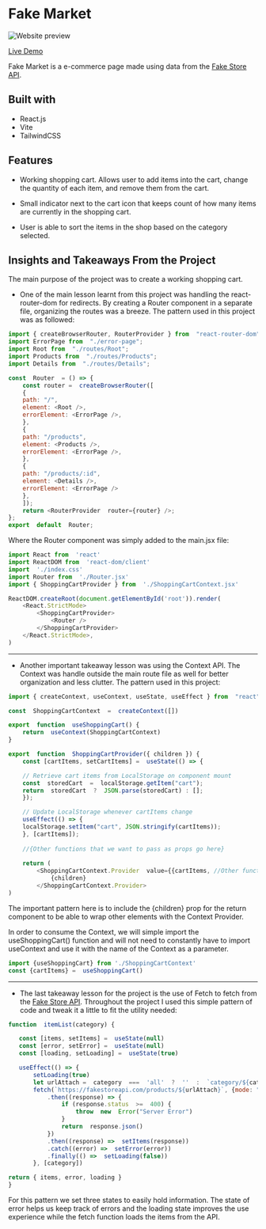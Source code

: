 # Fake Market
![Website preview](/fake-market.png)

[Live Demo]( https://fake-market.vercel.app/)


Fake Market is a e-commerce page made using data from the [Fake Store API](https://fakestoreapi.com/). 


## Built with
- React.js
- Vite
- TailwindCSS


## Features

 - Working shopping cart. Allows user to add items into the cart, change the quantity of each item, and remove them from the cart.

- Small indicator next to the cart icon that keeps count of how many items are currently in the shopping cart.
- User is able to sort the items in the shop based on the category selected.

## Insights and Takeaways From the Project
The main purpose of the project was to create a working shopping cart.
- One of the main lesson learnt from this project was handling the react-router-dom for redirects. By creating a Router component in a separate file, organizing the routes was a breeze. The pattern used in this project was as followed:
```javascript
import { createBrowserRouter, RouterProvider } from  "react-router-dom";
import ErrorPage from  "./error-page";
import Root from  "./routes/Root";
import Products from  "./routes/Products";
import Details from  "./routes/Details";

const  Router  = () => {
	const router =  createBrowserRouter([
	{
	path: "/",
	element: <Root />,
	errorElement: <ErrorPage />,
	},
	{
	path: "/products",
	element: <Products />,
	errorElement: <ErrorPage />,
	},
	{
	path: "/products/:id",
	element: <Details />,
	errorElement: <ErrorPage />
	},
	]);
	return <RouterProvider  router={router} />;
};
export  default  Router;
```
Where the Router component was simply added to the main.jsx file:
```javascript
import React from  'react'
import ReactDOM from  'react-dom/client'
import  './index.css'
import Router from  './Router.jsx'
import { ShoppingCartProvider } from  './ShoppingCartContext.jsx'

ReactDOM.createRoot(document.getElementById('root')).render(
	<React.StrictMode>
		<ShoppingCartProvider>
			<Router />
		</ShoppingCartProvider>
	</React.StrictMode>,
)
```
<hr>


 - Another important takeaway lesson was using the Context API. The Context was handle outside the main route file as well for better organization and less clutter.
The pattern used in this project:

 
```javascript 
import { createContext, useContext, useState, useEffect } from  "react";

const  ShoppingCartContext  =  createContext([])

export  function  useShoppingCart() {
	return  useContext(ShoppingCartContext)
}

export  function  ShoppingCartProvider({ children }) {
	const [cartItems, setCartItems] =  useState(() => {

	// Retrieve cart items from LocalStorage on component mount
	const  storedCart  =  localStorage.getItem("cart");
	return  storedCart  ?  JSON.parse(storedCart) : [];
	});

	// Update LocalStorage whenever cartItems change
	useEffect(() => {
	localStorage.setItem("cart", JSON.stringify(cartItems));
	}, [cartItems]);
    
    //{Other functions that we want to pass as props go here}
    
    return (
		<ShoppingCartContext.Provider  value={{cartItems, //Other functions here. }}>
			{children}
		</ShoppingCartContext.Provider>
)
```
The important pattern here is to include the {children} prop for the return component to be able to wrap other elements with the Context Provider.

In order to consume the Context, we will simple import the useShoppingCart() function and will not need to constantly have to import useContext and use it with the name of the Context as a parameter.
```javascript 
import {useShoppingCart} from './ShoppingCartContext'
const {cartItems} =  useShoppingCart()
```
<hr>

 - The last takeaway lesson for the project is the use of Fetch to fetch from the [Fake Store API](https://fakestoreapi.com/). Throughout the project I used this simple pattern of code and tweak it a little to fit the utility needed:
 ```javascript 
 function  itemList(category) {

	const [items, setItems] =  useState(null)
	const [error, setError] =  useState(null)
	const [loading, setLoading] =  useState(true)

	useEffect(() => {
		setLoading(true)
		let urlAttach =  category  ===  'all'  ?  ''  :  `category/${category}`;
		fetch(`https://fakestoreapi.com/products/${urlAttach}`, {mode: "cors"})
			.then((response) => {
				if (response.status  >=  400) {
					throw  new  Error("Server Error")
				}
				return  response.json()
			})
			.then((response) =>  setItems(response))
			.catch((error) =>  setError(error))
			.finally(() =>  setLoading(false))
		}, [category])

return { items, error, loading }
}
```

For this pattern we set three states to easily hold information. The state of error helps us keep track of errors and the loading state improves the use experience while the fetch function loads the items from the API.
 

